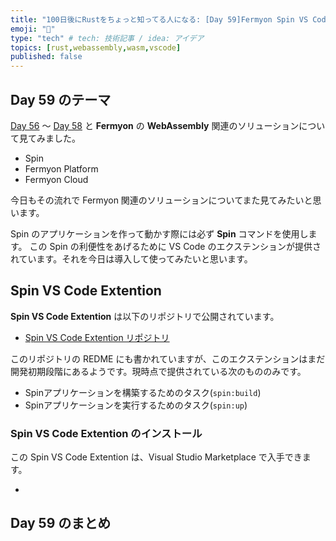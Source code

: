 ```yaml
---
title: "100日後にRustをちょっと知ってる人になる: [Day 59]Fermyon Spin VS Code Extension"
emoji: "🦀"
type: "tech" # tech: 技術記事 / idea: アイデア
topics: [rust,webassembly,wasm,vscode]
published: false
---
```

## Day 59 のテーマ

[Day 56](https://zenn.dev/shinyay/articles/hello-rust-day056) 〜 [Day 58](https://zenn.dev/shinyay/articles/hello-rust-day056) と **Fermyon** の **WebAssembly** 関連のソリューションについて見てみました。

- Spin
- Fermyon Platform
- Fermyon Cloud

今日もその流れで Fermyon 関連のソリューションについてまた見てみたいと思います。

Spin のアプリケーションを作って動かす際には必ず **Spin** コマンドを使用します。
この Spin の利便性をあげるために VS Code のエクステンションが提供されています。それを今日は導入して使ってみたいと思います。

## Spin VS Code Extention

**Spin VS Code Extention** は以下のリポジトリで公開されています。

- [Spin VS Code Extention リポジトリ](https://github.com/fermyon/spin-vscode)

このリポジトリの REDME にも書かれていますが、このエクステンションはまだ開発初期段階にあるようです。現時点で提供されている次のもののみです。

- Spinアプリケーションを構築するためのタスク(`spin:build`)
- Spinアプリケーションを実行するためのタスク(`spin:up`)

### Spin VS Code Extention のインストール

この Spin VS Code Extention は、Visual Studio Marketplace で入手できます。

- [](https://marketplace.visualstudio.com/items?itemName=fermyon.spin-vscode&ssr=false#overview)

## Day 59 のまとめ

